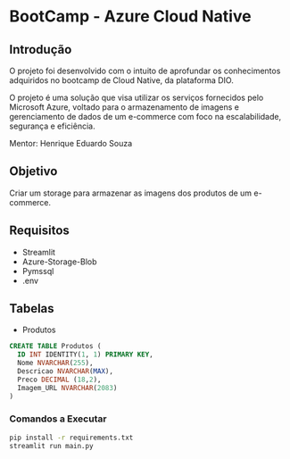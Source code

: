 # BootCamp - Azure Cloud Native

## Introdução

O projeto foi desenvolvido com o intuito de aprofundar os conhecimentos adquiridos no bootcamp de Cloud Native, da plataforma DIO.

O projeto é uma solução que visa utilizar os serviços fornecidos pelo Microsoft Azure, voltado para o armazenamento de imagens e gerenciamento de dados de um e-commerce com foco na escalabilidade, segurança e eficiência.

Mentor: Henrique Eduardo Souza

## Objetivo

Criar um storage para armazenar as imagens dos produtos de um e-commerce.

## Requisitos

- Streamlit
- Azure-Storage-Blob
- Pymssql
- .env

## Tabelas

- Produtos

```sql
CREATE TABLE Produtos (
  ID INT IDENTITY(1, 1) PRIMARY KEY,
  Nome NVARCHAR(255),
  Descricao NVARCHAR(MAX),
  Preco DECIMAL (18,2),
  Imagem_URL NVARCHAR(2083)
)
```

### Comandos a Executar

```bash
pip install -r requirements.txt
streamlit run main.py
```
